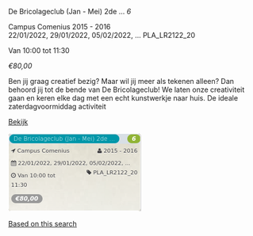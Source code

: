 De Bricolageclub (Jan - Mei) 2de ... *6*

Campus Comenius 2015 - 2016  
22/01/2022, 29/01/2022, 05/02/2022, ... PLA\_LR2122\_20  

Van 10:00 tot 11:30

*€80,00*

  

Ben jij graag creatief bezig? Maar wil jij meer als tekenen alleen? Dan behoord jij tot de bende van De Bricolageclub! We laten onze creativiteit gaan en keren elke dag met een echt kunstwerkje naar huis. De ideale zaterdagvoormiddag activiteit

[Bekijk](https://tickets.vgc.be/activity/subscribe/PLA_LR2122_20)

![](68217.png)

[Based on this search](https://tickets.vgc.be/activity/index?&vrijeplaatsen=1&Age%5B%5D=3%2C5&entity=286)